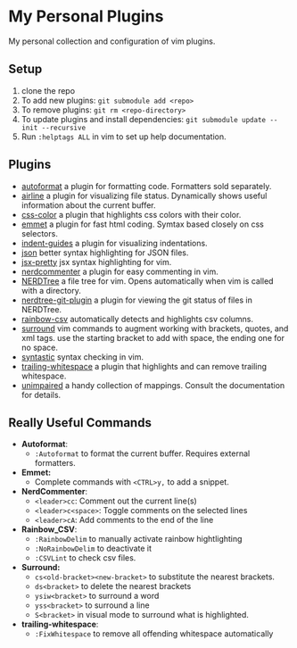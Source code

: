 # My Personal Plugins

My personal collection and configuration of vim plugins.

## Setup

1. clone the repo
2. To add new plugins: `git submodule add <repo>`
3. To remove plugins: `git rm <repo-directory>`
4. To update plugins and install dependencies: `git submodule update --init --recursive`
5. Run `:helptags ALL` in vim to set up help documentation.

## Plugins

- [autoformat](https://github.com/chiel92/vim-autoformat) a plugin for formatting code. Formatters sold separately.
- [airline](https://github.com/vim-airline/vim-airline) a plugin for visualizing file status. Dynamically shows useful information about the current buffer.
- [css-color](https://github.com/ap/vim-css-color) a plugin that highlights css colors with their color.
- [emmet](https://github.com/mattn/emmet-vim) a plugin for fast html coding. Symtax based closely on css selectors.
- [indent-guides](https://github.com/nathanaelkane/vim-indent-guides) a plugin for visualizing indentations.
- [json](https://github.com/elzr/vim-json) better syntax highlighting for JSON files.
- [jsx-pretty](https://github.com/MaxMEllon/vim-jsx-pretty) jsx syntax highlighting for vim.
- [nerdcommenter](https://github.com/ddollar/nerdcommenter) a plugin for easy commenting in vim.
- [NERDTree](https://github.com/scrooloose/nerdtree) a file tree for vim. Opens automatically when vim is called with a directory.
- [nerdtree-git-plugin](https://github.com/Xuyuanp/nerdtree-git-plugin) a plugin for viewing the git status of files in NERDTree.
- [rainbow-csv](https://github.com/mechatroner/rainbow_csv) automatically detects and highlights csv columns.
- [surround](https://github.com/tpope/vim-surround) vim commands to augment working with brackets, quotes, and xml tags. use the starting bracket to add with space, the ending one for no space.
- [syntastic](https://github.com/vim-syntastic/syntastic) syntax checking in vim.
- [trailing-whitespace](https://github.com/bronson/vim-trailing-whitespace) a plugin that highlights and can remove trailing whitespace.
- [unimpaired](https://github.com/tpope/vim-unimpaired) a handy collection of mappings. Consult the documentation for details.

## Really Useful Commands

- **Autoformat**:
    - `:Autoformat` to format the current buffer. Requires external formatters.
- **Emmet:**
    - Complete commands with `<CTRL>y,` to add a snippet.
- **NerdCommenter**:
    - `<leader>cc`: Comment out the current line(s)
    - `<leader>c<space>`: Toggle comments on the selected lines
    - `<leader>cA`: Add comments to the end of the line
- **Rainbow_CSV**:
    - `:RainbowDelim` to manually activate rainbow hightlighting
    - `:NoRainbowDelim` to deactivate it
    - `:CSVLint` to check csv files.
- **Surround:**
    - `cs<old-bracket><new-bracket>` to substitute the nearest brackets.
    - `ds<bracket>` to delete the nearest brackets
    - `ysiw<bracket>` to surround a word
    - `yss<bracket>` to surround a line
    - `S<bracket>` in visual mode to surround what is highlighted.
- **trailing-whitespace**:
    - `:FixWhitespace` to remove all offending whitespace automatically
